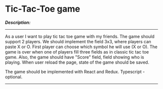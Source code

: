 
Tic-Tac-Toe game
=====================
***Description:***

---
As a user I want to play tic tac toe game with my friends.
The game should support 2 players.
We should implement the field 3x3, where players can paste X or O.
First player can choose which symbol he will use (X or O).
The game is over when one of players fill three fields as in classic tic tac toe game.
Also, the game should have "Score" field, field showing who is playing. When user reload the page, state of the game should be saved.

The game should be implemented with React and Redux. Typescript - optional.

---
